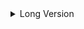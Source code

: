 <details>
	 	    # Hype-SimpleDetails-Extension-Plugin--API
A Tumult Hype Extenion Project
	
  <summary>Long Version</summary>




---

# Hype SimpleDetails Extension Plugin  API Documentation

## Introduction

This documentation explains the usage and functionality of **Hype SimpleDetails** Extension plugin API.

The Extension allows you to easily create HTML detail/summary elements in a Tumult Hype projects just using  text boxes in scenes, either inside a symbol or not. This plugin enables users to interactively display additional information  on their pages.

### Installation

To use this script, follow these steps:

1. Open your Tumult Hype project.
2. Go to the "Head HTML" section of your project.
3. Paste the provided script into the "Head HTML" section.

## Setting up Your Elements for Usage on a scene.

We use text boxes as the element for the HTML details/summary. To set up your elements:

1. Place text boxes (as many as you need) in your scenes where you want to add detail/summary elements.
2. Add the attribute `data-disclosure` to each text box. This designates it as a details element for the API.
3. Add a second attribute `data-id` to each text box. This attribute will be used as an individual ID for each text box.

Example Data-Id Key and Values

To clarify, here are some examples of data-id keys and values:

**Text box1 has**:

`data-disclosure` Additionl HTML attribute and no value
It also has the

``data-id`   Additionl HTML attribute with the value  of `foo1`  This unique data-id value identifies a text box

**Text box1 has:**

`data-disclosure` Additionl HTML attribute and no value
It also has the

``data-id`   with the value  of  `foo2`  This unique data-id value identifies another text box with the ID "foo2" 

## 



### **Symbol Instances**

Using  Detail/Summary Text box Elements Inside Symbol Instances.

You may want to use a text box inside a symbol and use multiple instances of the symbol within your project. Each with its own setup. 

 However, in this scenario, you MUST give each symbol instance the attribute `data-id` instead of giving the individual text boxes  used inside this attribute.

Note: It's essential to give each symbol instance a unique `data-id` value to distinguish it from other instances of the same symbol. This ensures that the API can identify and manipulate the text box within each instance of a symbol correctly.



To clarify, here are some examples of data-id keys and values:

One Instance of a symbol named **symbolFoo** has the 

``data-id`   Additionl HTML attribute with the value  of  `symFoo1`  This unique data-id value identifies this symbol with the ID "symFoo1" 

Because its a symbol instance with the `data-id` , the extension will look inside it for a text box with an Additionl HTML attribute  of `data-disclosure`

The text box does not need the `data-id` 

A second Instance of symbol named **symbolFoo** has the attribute:

``data-id`   with the value  of  `symFoo2`  This unique data-id value identifies this symbol with the ID "symFoo2" 

Because its a symbol instance with the `data-id` , the extension will look inside it for a text box with an Additionl HTML attribute  of `data-disclosure`

The text box does not need the `data-id` 



The two text boxes in symbol instances will be treated as individuals.  ( Even though they are techniclly the same text box since we are using a Symbol instance )

## 

## Constructing API Calls



**API Call Structure**

We can setup and call all the API calls to all the details in one  Hype function.

They are best called On Scene Load. You can either  add a On Scene Load action to run the Javascript function to each scene. Or use a Convenience HypeSceneLoad API call in the head.

i.e



```javascript
	<script>
	
//== The name of your hype function that loads the descriptions.
var My_Description_Function_Name = 'loadDisclosures'
	
/*== Convenience function to call your description loader function on all scene loads. */
function loadDesc(hypeDocument, element, event) {hypeDocument.functions()[My_Description_Function_Name](hypeDocument, element, event);return true;} if ("HYPE_eventListeners" in window === false) {window.HYPE_eventListeners = Array();}window.HYPE_eventListeners.push({ "type": "HypeSceneLoad", "callback": loadDesc });
</script>
```



Note if you have any details on scenes not yet displayed. The Browser will warn you that it cannot find said element. In most cases you should be able to ignore the warning. I have left it in just in case...



### API Call Construction 



To create detail/summary elements, construct API calls by defining the following variables:

- `targetElement`: The value  of either the containing symbol or the standalone text box's `data-id` attribute.
- `descriptionText`: The literal formatted text for the detail/summary. ( or string text if you so choose )
- `options`: Optional settings to style the resulting detail/summary.



API Options

**splitTextAtWordNumber**

This option specifies the number of leading words to display before the "Show more" button appears in the detail/summary element.
Usage Example: If you set splitTextAtWordNumber: 10, the detail/summary element will initially display the first 10 words of the text content. Users will then see the "Show more" button to reveal the remaining content.

**leadingTextColor** option

 This option allows you to set the color for the leading summary text in the detail/summary element.
Usage Example: Suppose you specify leadingTextColor: 'purple'. The text color of the initial summary will be purple. If you do not include this option, the text color will inherit from the Typography Inspector settings in Hype.

**followingTextColor** option

This option lets you set the color for the following summary text in the detail/summary element.



**Text Color Explained further**

Usage Example (With some Options Included): 

If you use 

```javascript
followingTextColor: 'blue'
```

While  omitting the **leadingTextColor**.

The color of the following summary text (after the "Show more" button) will be blue,

while the leading text  (before the "Show more" button ) color will follow the Hype Typography Inspector settings.

**fontSize** option

This option allows you to set the font size for the text within the detail/summary element.

If you set fontSize: '20px', the text within the element will have a font size of 20 pixels. 

However, please note that the font size will inherit from the Typography Inspector settings in Hype if you don't specify this option.

**Inheritance of Typography Inspector Settings**

When any of the text styling options **leadingTextColor**, **followingTextColor**, **fontSize** are  not explicitly defined in the API call, it will inherit the corresponding settings from the Typography Inspector in Hype.

For example, if you have set the text color to blue in the Typography Inspector and only include All text color for that detail/summery will inherited from Typography settings.

The use of these options allows you to customize text styling while still benefiting from the global typography settings within your Hype project by default,.



details/summaries will remain open when others are opened. You can override this behavior for individual details by setting the `acceptsAutoClose` option to `true`.



**acceptsAutoClose** option.

By default all details will open and close independently of each other. The **acceptsAutoClose** option allows for this to be overridden for each individual detail element. 



 **Scenario 1:**

- Detail A (acceptsAutoClose: true)
- Detail B (acceptsAutoClose option not included)
- Detail C (acceptsAutoClose: true)

Explanation:
When you open "Detail A" which has acceptsAutoClose set to true, it will close any other details that are also set to acceptsAutoClose:true. In this case, it will close "Detail C" because it also has acceptsAutoClose: true, but "Detail B" will remain open since it follows the default behavior of not auto closing. 

Additionally, opening or closing "Detail B" will also not affect the states of "Details A" and "C."

**Scenario 2:**

Detail A (acceptsAutoClose option not included)
Detail B (acceptsAutoClose option not included)
Detail C (acceptsAutoClose option not included)

Explanation:
In this scenario, when you open any of the details (A, B, or C), none will not affect the behavior of the others because the acceptsAutoCloseo ption is not included in any of them. Each detail operates independently, and opening one detail will not close any others. Any detail without the acceptsAutoClose option will act independently and not affect or be affected by any that do include the option.


## API construction Examples

**Example 1**

```javascript
// Define the attribute value for the target element
const targetAttributeValue_1 = "description1";

// Define the text containing the content for the detail/summary, including optional HTML formatting
var text1 = `This Detail is using the <b>acceptsAutoClose</b>  option. 
It will close when the other  acceptsAutoClose   details are clicked open.

<strong>This text is important!</strong>

<small>This is some smaller text.</small>

My favorite color is <del style='color:blue;'>blue</del> <ins style='color:orange;'>orange</ins>

This is <sup>superscripted</sup> text.

<p >This is inside a  &#60;p&#62; &#60;&#47;p&#62;  block </p>
<h1>This is H1 text</h1>

<span style='color:#FF2F92'>And will close any others that are using <b>acceptsAutoClose</b>  option when it is opened. It will not affect any that are not using the option</span>
`

// Call the setDescription function to set up a description for the target element
hypeDocument.setDescription(targetAttributeValue_1, text1, {
  splitTextAtWordNumber: 7, 
  acceptsAutoClose: true,
  leadingTextColor: 'purple',    // Set the color of the leading summary 
  followingTextColor: 'black',  // Set the color of the following summary 
  fontSize: '20px'              // Set the font size for the text
});
```

**Explanation:**

1. **Targeting the Element:** The `targetAttributeValue_1`  variable identifies the element with the attribute `data-id`  and the value  "description1"  in the HTML document. This element will be the target for adding the detail/summary to,  if it's a stand-alone text box which also has a `data-disclosure` attribute or if it's a symbol instance with the `data-id` attribute,   then the text box inside it, which should have the `data-disclosure` attribute  final will be the target.
2. **Text Content:** The `text1` variable contains the content for the detail/summary. It includes optional HTML-formatted text with various elements like headings, text formatting, and inline styles.
3. **Text Splitting**: The `splitTextAtWordNumber` option is set to 7, which means that after the 7th word in the content, a "Show more" button will appear to expand the remaing words when clicked.
4. **Setting Up the Detail/Summary:** The `hypeDocument.setDescription` function is called to set up the detail/summary for the specified target element.
5. **acceptsAutoClose** Option: The `acceptsAutoClose` option is set to `true`, indicating that this detail/summary will automatically close when other details with the same option are opened and will close others that also have this option when it is opened.
6. **Text Colors**: The `leadingTextColor` option is set to 'purple', which changes the color of the leading summary text. 
7. **Font Size**: The `fontSize` option is set to '20px', which specifies the font size for the text.

**Behavior Outcome**:

When the user interacts with the detail/summary element identified by `data-id="description1"`:
- The detail/summary text will be divided into two parts: leading and following text. The first 7 words will be displayed initially, and the rest will be hidden behind a "Show more" button. The Show More will change to Show less with a dimmed opacity.
- The summary text will appear in purple with a font size of 20px, and the following text will appear in black also with a font of 20px.
- If there are other detail elements  **with** the `acceptsAutoClose` option set to `true`, opening this detail will automatically close those other details with the same option.
- If there are details **without** the `acceptsAutoClose` option, they will not be affected by the opening or closing of this detail.

The result is an interactive detail/summary element with optional HTML formatting and specified behavior for different types of target elements.



**Example 2**

```javascript
// Define the attribute value for the target element
const targetAttributeIDValue_2 = "description2";

// Define the text containing the content for the detail/summary (plain text with new lines)
const text2 = `This Detail is not using the  acceptsAutoClose option.
It will remain open when the other details are clicked open.

It will not affect any that are  using the option`
;

 /*== Call the setDescription function to set up a description for the target element
   Specify optional customisation options */
setDescription(targetAttributeIDValue_2, text2, {
  splitTextAtWordNumber: 10,
  leadingTextColor: 'blue',     // Set the color of the leading summary
  fontSize: '16px'              // Set the font size for the text
});
```

**Expected Behavior:**

1. **Targeting the Element:** The `targetAttributeIDValue_2`  variable identifies the element with the attribute `data-id`  and the value  "description2"  in the HTML document. This element will be the target for adding the detail/summary to,  if it's a stand-alone text box which also has a `data-disclosure` attribute or if it's a symbol instance with the `data-id` attribute,   then the text box inside it, which should have the `data-disclosure` attribute  final will be the target.
2. **Content and Styling**: The content for the detail/summary is defined in the `text2` variable. It contains plain text with new lines and does not include any HTML markup or inline styling.
3. **Text Splitting**: The `splitTextAtWordNumber` option is set to 10, which means that after the 10th word in the content, a "Show more" button will appear to expand the remaing words when clicked.
4. **Text Colors**: The `leadingTextColor` option is set to 'blue', which changes the color of the leading summary text. The `followingTextColor` option is set to 'green', which changes the color of the following summary text.
6. **Font Size**: The `fontSize` option is set to '16px', which specifies the font size for the text.

**Behavior Outcome**:

- The detail/summary text will be divided into two parts: leading and following text. The first 10 words will be displayed initially, and the rest will be hidden behind a "Show more" button. The Show More will change to Show less with a dimmed opacity.

- The leading text will be in blue, while the following text will inherite  whatever text color is set in the Typoraphy Inspector settings.

- This detail/summary will not close automatically when other details are opened and will not close any others when it is opened.

  

  This example demonstrates how to set up a detail/summary for a plain text content with custom styling and behavior using the `setDescription` function.



In most cases you should use **splitTextAtWordNumber** option but it is optional so you can just have a Show More button initially.



## Global Auto Close Control

To globally control auto-closing, you can use the  the API call hypeDocument.descriptionAutoClose(true/false)  to turn it globally of or on.



Example JavaScript: where we are using a button with an id of turn off one one scene and another with a different id. They bot call this function.

```javascript
if (element.id == 'turnoff') {
  hypeDocument.descriptionAutoClose(false);
} else {
  hypeDocument.descriptionAutoClose(true);
}
```

This script allows you to toggle auto-closing behavior on or off  for any details that have been set to **acceptsAutoClose**

Turning on will not affect any details that where never set to **acceptsAutoClose**

---
  
    </summary>
   
   
  </details>
